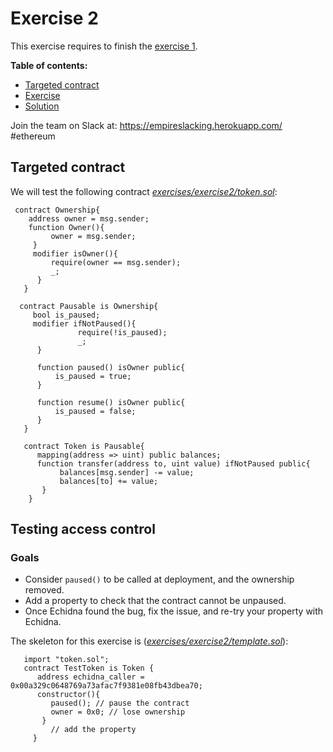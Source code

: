# Exercise 2

This exercise requires to finish the [exercise 1](Exercise-1.md).

**Table of contents:**

- [Targeted contract](#targeted-contract)
- [Exercise](#exercice)
- [Solution](#solution)

Join the team on Slack at: https://empireslacking.herokuapp.com/ #ethereum

## Targeted contract
  
We will test the following contract *[exercises/exercise2/token.sol](./exercises/exercise2/token.sol)*:

```Solidity
 contract Ownership{
    address owner = msg.sender;
    function Owner(){
         owner = msg.sender;
     }
     modifier isOwner(){
         require(owner == msg.sender);
         _;
      }
   }

  contract Pausable is Ownership{
     bool is_paused;
     modifier ifNotPaused(){
               require(!is_paused);
               _;
      }

      function paused() isOwner public{
          is_paused = true;
      }

      function resume() isOwner public{
          is_paused = false;
      }
   }

   contract Token is Pausable{
      mapping(address => uint) public balances;
      function transfer(address to, uint value) ifNotPaused public{
           balances[msg.sender] -= value;
           balances[to] += value;
       }
    }

```
     
## Testing access control

### Goals

- Consider `paused()` to be called at deployment, and the ownership removed.
- Add a property to check that the contract cannot be unpaused.
- Once Echidna found the bug, fix the issue, and re-try your property with Echidna.

The skeleton for this exercise is (*[exercises/exercise2/template.sol](./exercises/exercise2/template.sol)*):

```Solidity
   import "token.sol";
   contract TestToken is Token {
      address echidna_caller = 0x00a329c0648769a73afac7f9381e08fb43dbea70;
      constructor(){
         paused(); // pause the contract
         owner = 0x0; // lose ownership
       }
         // add the property
     }
```


